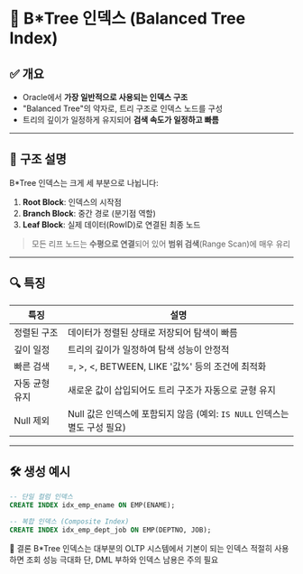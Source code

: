 # 🌳 B*Tree 인덱스 (Balanced Tree Index)

## ✅ 개요

- Oracle에서 **가장 일반적으로 사용되는 인덱스 구조**
- "Balanced Tree"의 약자로, 트리 구조로 인덱스 노드를 구성
- 트리의 깊이가 일정하게 유지되어 **검색 속도가 일정하고 빠름**

---

## 🧱 구조 설명

B*Tree 인덱스는 크게 세 부분으로 나뉩니다:

1. **Root Block**: 인덱스의 시작점
2. **Branch Block**: 중간 경로 (분기점 역할)
3. **Leaf Block**: 실제 데이터(RowID)로 연결된 최종 노드

> 모든 리프 노드는 **수평으로 연결**되어 있어 **범위 검색**(Range Scan)에 매우 유리

---

## 🔍 특징

| 특징 | 설명 |
|------|------|
| 정렬된 구조 | 데이터가 정렬된 상태로 저장되어 탐색이 빠름 |
| 깊이 일정 | 트리의 깊이가 일정하여 탐색 성능이 안정적 |
| 빠른 검색 | =, >, <, BETWEEN, LIKE '값%' 등의 조건에 최적화 |
| 자동 균형 유지 | 새로운 값이 삽입되어도 트리 구조가 자동으로 균형 유지 |
| Null 제외 | Null 값은 인덱스에 포함되지 않음 (예외: `IS NULL` 인덱스는 별도 구성 필요) |

---

## 🛠️ 생성 예시

```sql
-- 단일 컬럼 인덱스
CREATE INDEX idx_emp_ename ON EMP(ENAME);

-- 복합 인덱스 (Composite Index)
CREATE INDEX idx_emp_dept_job ON EMP(DEPTNO, JOB);
```

🧠 결론
B*Tree 인덱스는 대부분의 OLTP 시스템에서 기본이 되는 인덱스
적절히 사용하면 조회 성능 극대화
단, DML 부하와 인덱스 남용은 주의 필요
